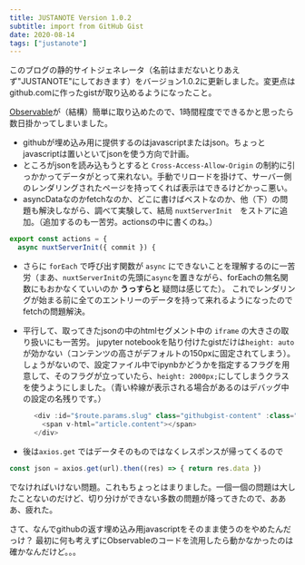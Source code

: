 ```yaml
---
title: JUSTANOTE Version 1.0.2
subtitle: import from GitHub Gist
date: 2020-08-14
tags: ["justanote"]
---
```

このブログの静的サイトジェネレータ（名前はまだないとりあえず"JUSTANOTE"にしておきます）をバージョン1.0.2に更新しました。変更点はgithub.comに作ったgistが取り込めるようになったこと。


[Observable](https://observablehq.com/)が（結構）簡単に取り込めたので、1時間程度でできるかと思ったら数日掛かってしまいました。

* githubが埋め込み用に提供するのはjavascriptまたはjson。ちょっとjavascriptは置いといてjsonを使う方向で計画。
* ところがjsonを読み込もうとすると `Cross-Access-Allow-Origin` の制約に引っかかってデータがとって来れない。手動でリロードを掛けて、サーバー側のレンダリングされたページを持ってくれば表示はできるけどかっこ悪い。
* asyncDataなのかfetchなのか、どこに書けばベストなのか、他（下）の問題も解決しながら、調べて実験して、結局 `nuxtServerInit`　をストアに追加。（追加するのも一苦労。actionsの中に書くのね。）

```js
export const actions = {
  async nuxtServerInit({ commit }) {
```

* さらに `forEach` で呼び出す関数が `async` にできないことを理解するのに一苦労（まあ、`nuxtServerInit`の先頭に`async`を置きながら、forEachの無名関数にもおかなくていいのか **うっすらと** 疑問は感じてた）。
これでレンダリングが始まる前に全てのエントリーのデータを持って来れるようになったのでfetchの問題解決。

* 平行して、取ってきたjsonの中のhtmlセグメント中の `iframe` の大きさの取り扱いにも一苦労。
jupyter notebookを貼り付けたgistだけは`height: auto`が効かない（コンテンツの高さがデフォルトの150pxに固定されてしまう）。しょうがないので、設定ファイル中でipynbかどうかを指定するフラグを用意して、そのフラグが立っていたら、`height: 2000px;`にしてしまうクラスを使うようにしました。（青い枠線が表示される場合があるのはデバッグ中の設定の名残りです。）

```js
      <div :id="$route.params.slug" class="githubgist-content" :class="{ 'githubgist-frame': article.frame }">
        <span v-html="article.content"></span>
      </div>

```

* 後は`axios.get` ではデータそのものではなくレスポンスが帰ってくるので

```js
const json = axios.get(url).then((res) => { return res.data })
```

でなければいけない問題。これもちょっとはまりました。一個一個の問題は大したことないのだけど、切り分けができない多数の問題が降ってきたので、あああ、疲れた。

さて、なんでgithubの返す埋め込み用javascriptをそのまま使うのをやめたんだっけ？ 最初に何も考えずにObservableのコードを流用したら動かなかったのは確かなんだけど。。。
